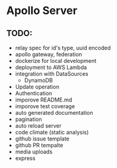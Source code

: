 # Apollo Server

## TODO:

- relay spec for id's type, uuid encoded
- apollo gateway, federation
- dockerize for local development
- deployment to AWS Lambda
- integration with DataSources
  - DynamoDB
- Update operation
- Authentication
- imporove README.md
- imporove test coverage
- auto generated documentation
- pagination
- auto reload server
- code climate (static analysis)
- github issue template
- github PR tempalte
- media uploads
- express